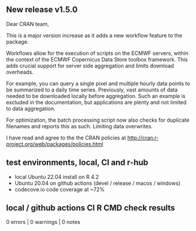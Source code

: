 ## New release v1.5.0 

Dear CRAN team,

This is a major version increase as it adds a new workflow feature to the package.

Workflows allow for the execution of scripts on the ECMWF servers, within the
context of the ECMWF Copernicus Data Store toolbox framework. This adds crucial
support for server side aggregation and limits download overheads. 

For example, you can query a single pixel and multiple hourly data points to be
summarized to a daily time series. Previously, vast amounts of data needed to be
downloaded locally before aggregation. Such an example is excluded in the
documentation, but applications are plenty and not limited to data aggregation.

For optimization, the batch processing script now also checks for duplicate
filenames and reports this as such. Limiting data overwrites.

I have read and agree to the the CRAN policies at
http://cran.r-project.org/web/packages/policies.html

## test environments, local, CI and r-hub

- local Ubuntu 22.04 install on R 4.2
- Ubuntu 20.04 on github actions (devel / release / macos / windows)
- codecove.io code coverage at ~72%

## local / github actions CI R CMD check results

0 errors | 0 warnings | 0 notes
